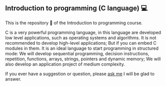 ## Introduction to programming (C language) :computer:

This is the repository :file_folder: of the Introduction to programming course.

C is a very powerful programming language, in this language are developed low level applications, such as operating systems and algorithms. It is not recommended to develop high-level applications; But if you can embed C modules in them. It is an ideal language to start programming in structured mode: We will develop sequential programming, decision instructions, repetition, functions, arrays, strings, pointers and dynamic memory; We will also develop an application project of medium complexity.

If you ever have a suggestion or question, please [ask me](mailto://caznaranl@uni.pe) I will be glad to answer.
